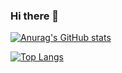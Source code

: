 ### Hi there 👋 

[![Anurag's GitHub stats](https://github-readme-stats.vercel.app/api?username=safwaan-menk&count_private=true&show_icons=true&theme=dark)](https://github.com/anuraghazra/github-readme-stats)

[![Top Langs](https://github-readme-stats.vercel.app/api/top-langs/?username=safwaan-menk&count_private=true&show_icons=true&theme=dark&layout=compact)](https://github.com/anuraghazra/github-readme-stats)



<!--
**safwaan-menk/safwaan-menk** is a ✨ _special_ ✨ repository because its `README.md` (this file) appears on your GitHub profile.

Here are some ideas to get you started:

- 🔭 I’m currently working on ...
- 🌱 I’m currently learning ...
- 👯 I’m looking to collaborate on ...
- 🤔 I’m looking for help with ...
- 💬 Ask me about ...
- 📫 How to reach me: ...
- 😄 Pronouns: ...
- ⚡ Fun fact: ...
-->
